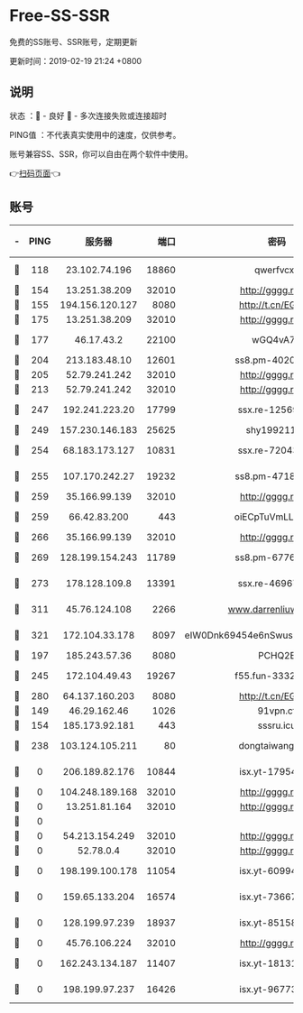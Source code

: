 # Free-SS-SSR

免费的SS账号、SSR账号，定期更新

更新时间：2019-02-19 21:24 +0800

## 说明

状态     ：🙂 - 良好 🙁 - 多次连接失败或连接超时

PING值   ：不代表真实使用中的速度，仅供参考。

账号兼容SS、SSR，你可以自由在两个软件中使用。

👉[扫码页面](https://liesauer.github.io/free-ss-ssr.github.io/)👈

## 账号

|-|PING|服务器|端口|密码|加密方式|区域|
|:----:|:----:|:-----:|-----:|:----:|:----:|:----:|
|🙂|118|23.102.74.196|18860|qwerfvcxz|aes-256-gcm|JP|
|🙂|154|13.251.38.209|32010|http://gggg.rocks|chacha20|UN|
|🙂|155|194.156.120.127|8080|http://t.cn/EGJIyrl|rc4-md5|RU|
|🙂|175|13.251.38.209|32010|http://gggg.rocks|chacha20|SG|
|🙂|177|46.17.43.2|22100|wGQ4vA7D|aes-256-gcm|RU|
|🙂|204|213.183.48.10|12601|ss8.pm-40202630|rc4-md5|RU|
|🙂|205|52.79.241.242|32010|http://gggg.rocks|chacha20|KR|
|🙂|213|52.79.241.242|32010|http://gggg.rocks|chacha20|UN|
|🙂|247|192.241.223.20|17799|ssx.re-12569451|aes-256-cfb|US|
|🙂|249|157.230.146.183|25625|shy19921124|rc4-md5|US|
|🙂|254|68.183.173.127|10831|ssx.re-72043236|aes-256-cfb|US|
|🙂|255|107.170.242.27|19232|ss8.pm-47184551|aes-256-cfb|US|
|🙂|259|35.166.99.139|32010|http://gggg.rocks|chacha20|US|
|🙂|259|66.42.83.200|443|oiECpTuVmLLxk4Ts|aes-256-cfb|US|
|🙂|266|35.166.99.139|32010|http://gggg.rocks|chacha20|UN|
|🙂|269|128.199.154.243|11789|ss8.pm-67760833|aes-256-cfb|SG|
|🙂|273|178.128.109.8|13391|ssx.re-46967706|aes-256-cfb|SG|
|🙂|311|45.76.124.108|2266|www.darrenliuwei.com|aes-256-cfb|AU|
|🙂|321|172.104.33.178|8097|eIW0Dnk69454e6nSwuspv9DmS201tQ0D|aes-256-cfb|SG|
|🙂|197|185.243.57.36|8080|PCHQ2E|rc4-md5|US|
|🙂|245|172.104.49.43|19267|f55.fun-33324216|aes-256-cfb|SG|
|🙂|280|64.137.160.203|8080|http://t.cn/EGJIyrl|rc4-md5|CA|
|🙁|149|46.29.162.46|1026|91vpn.cf|rc4-md5|RU|
|🙁|154|185.173.92.181|443|sssru.icu|rc4-md5|RU|
|🙁|238|103.124.105.211|80|dongtaiwang.com|aes-256-cfb|US|
|🙁|0|206.189.82.176|10844|isx.yt-17954032|aes-256-cfb|SG|
|🙁|0|104.248.189.168|32010|http://gggg.rocks|chacha20|UN|
|🙁|0|13.251.81.164|32010|http://gggg.rocks|chacha20|UN|
|🙁|0|||||UN|
|🙁|0|54.213.154.249|32010|http://gggg.rocks|chacha20|UN|
|🙁|0|52.78.0.4|32010|http://gggg.rocks|chacha20|UN|
|🙁|0|198.199.100.178|11054|isx.yt-60994536|aes-256-cfb|US|
|🙁|0|159.65.133.204|16574|isx.yt-73667348|aes-256-cfb|SG|
|🙁|0|128.199.97.239|18937|isx.yt-85158799|aes-256-cfb|SG|
|🙁|0|45.76.106.224|32010|http://gggg.rocks|chacha20|UN|
|🙁|0|162.243.134.187|11407|isx.yt-18131669|aes-256-cfb|US|
|🙁|0|198.199.97.237|16426|isx.yt-96773111|aes-256-cfb|US|
